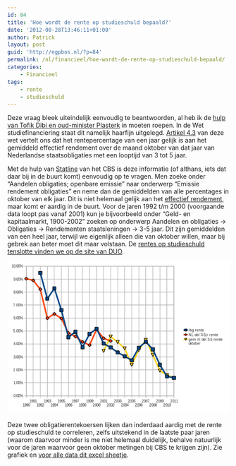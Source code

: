 ```yaml
---
id: 84
title: 'Hoe wordt de rente op studieschuld bepaald?'
date: '2012-08-28T13:46:11+01:00'
author: Patrick
layout: post
guid: 'http://egpbos.nl/?p=84'
permalink: /nl/financieel/hoe-wordt-de-rente-op-studieschuld-bepaald/
categories:
    - Financieel
tags:
    - rente
    - studieschuld
---
```


Deze vraag bleek uiteindelijk eenvoudig te beantwoorden, al heb ik de [hulp van Tofik Dibi en oud-minister Plasterk](http://www.nieuwsbank.nl/inp/2009/06/19/R365.htm "Goede vragen van Tofik Dibi (en goede antwoorden van het ministerie van OCW onder Plasterk)") in moeten roepen. In de Wet studiefinanciering staat dit namelijk haarfijn uitgelegd. [Artikel 4.3](http://mijnwetten.nl/wet-studiefinanciering-bes/artikel4.3 "Wet studiefinanciering, artikel 4.3. Vaststelling rentepercentage") van deze wet vertelt ons dat het rentepercentage van een jaar gelijk is aan het gemiddeld effectief rendement over de maand oktober van dat jaar van Nederlandse staatsobligaties met een looptijd van 3 tot 5 jaar.

Met de hulp van [Statline](http://statline.cbs.nl/ "Statline") van het CBS is deze informatie (of althans, iets dat daar bij in de buurt komt) eenvoudig op te vragen. Men zoeke onder “Aandelen obligaties; openbare emissie” naar onderwerp “Emissie rendement obligaties” en neme dan de gemiddelden van alle percentages in oktober van elk jaar. Dit is niet helemaal gelijk aan het [effectief rendement](http://nl.wikipedia.org/wiki/Staatsobligatie#Effectief_rendement "Effectief rendement op staatsobligaties, Wikipedia"), maar komt er aardig in de buurt. Voor de jaren 1992 t/m 2000 (voorgaande data loopt pas vanaf 2001) kun je bijvoorbeeld onder “Geld- en kapitaalmarkt, 1900-2002” zoeken op onderwerp Aandelen en obligaties -&gt; Obligaties -&gt; Rendementen staatsleningen -&gt; 3-5 jaar. Dit zijn gemiddelden van een heel jaar, terwijl we eigenlijk alleen die van oktober willen, maar bij gebrek aan beter moet dit maar volstaan. De [rentes op studieschuld tenslotte vinden we op de site van DUO](http://duo.nl/particulieren/studieschuld/rentepercentages_leningen_na_1_1_1992.asp "DUO, Rentepercentages van leningen ontvangen na 1-1-1992").

![studieschuld correlatie](/wp-content/uploads/2012/08/studieschuld-correlatie.png)

Deze twee obligatierentekoersen lijken dan inderdaad aardig met de rente op studieschuld te correleren, zelfs uitstekend in de laatste paar jaren (waarom daarvoor minder is me niet helemaal duidelijk, behalve natuurlijk voor de jaren waarvoor geen oktober metingen bij CBS te krijgen zijn). Zie grafiek en [voor alle data dit excel sheetje](http://www.astro.rug.nl/~pbos/studieschuld-correlatie.xls "Excel sheet met data van studieschuld rentes en de correlerende obligatie rentes").
